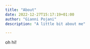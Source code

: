 ```yaml
---
title: "About"
date: 2022-12-27T15:17:19+01:00
author: "Gianni Pojani"
description: "A little bit about me"

---
```


oh hi!
